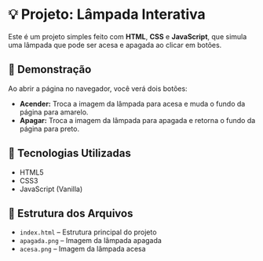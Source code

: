 # 💡 Projeto: Lâmpada Interativa

Este é um projeto simples feito com **HTML**, **CSS** e **JavaScript**, que simula uma lâmpada que pode ser acesa e apagada ao clicar em botões.

## 🚀 Demonstração

Ao abrir a página no navegador, você verá dois botões:

- **Acender:** Troca a imagem da lâmpada para acesa e muda o fundo da página para amarelo.
- **Apagar:** Troca a imagem da lâmpada para apagada e retorna o fundo da página para preto.

## 🧠 Tecnologias Utilizadas

- HTML5
- CSS3
- JavaScript (Vanilla)

## 📁 Estrutura dos Arquivos

- `index.html` – Estrutura principal do projeto
- `apagada.png` – Imagem da lâmpada apagada
- `acesa.png` – Imagem da lâmpada acesa

> 
